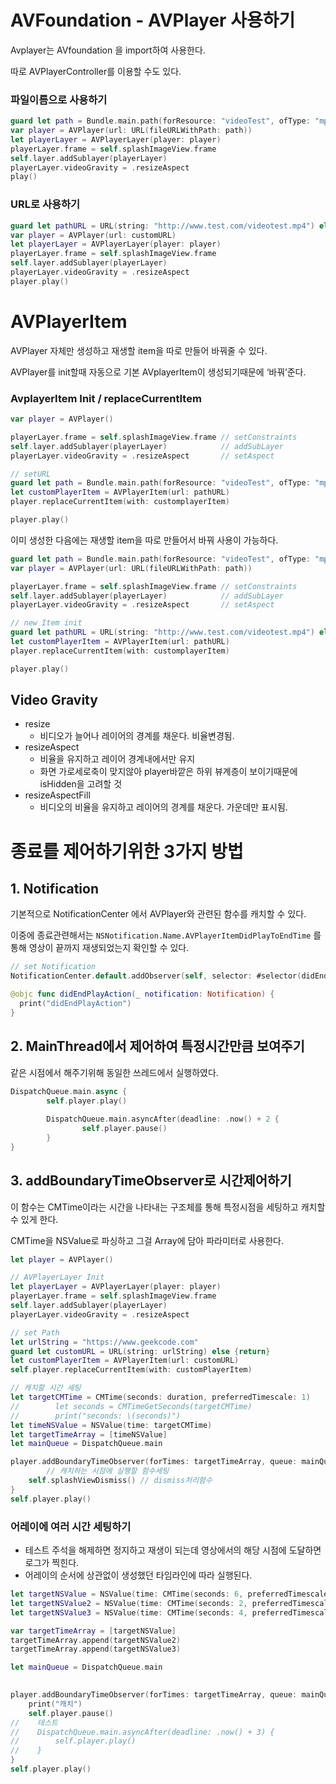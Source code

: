 # AVFoundation - AVPlayer 사용하기

Avplayer는 AVfoundation 을 import하여 사용한다. 

따로 AVPlayerController를 이용할 수도 있다.

### 파일이름으로 사용하기

```swift
guard let path = Bundle.main.path(forResource: "videoTest", ofType: "mp4") else { return }
var player = AVPlayer(url: URL(fileURLWithPath: path))
let playerLayer = AVPlayerLayer(player: player)
playerLayer.frame = self.splashImageView.frame
self.layer.addSublayer(playerLayer)
playerLayer.videoGravity = .resizeAspect
play()
```

### URL로 사용하기

```swift
guard let pathURL = URL(string: "http://www.test.com/videotest.mp4") else {return}
var player = AVPlayer(url: customURL)
let playerLayer = AVPlayerLayer(player: player)
playerLayer.frame = self.splashImageView.frame
self.layer.addSublayer(playerLayer)
playerLayer.videoGravity = .resizeAspect
player.play()
```

# AVPlayerItem

AVPlayer 자체만 생성하고 재생할 item을 따로 만들어 바꿔줄 수 있다.

AVPlayer를 init할때 자동으로 기본 AVplayerItem이 생성되기때문에 ‘바꿔’준다.

### AvplayerItem Init / replaceCurrentItem

```swift
var player = AVPlayer()

playerLayer.frame = self.splashImageView.frame // setConstraints
self.layer.addSublayer(playerLayer)            // addSubLayer
playerLayer.videoGravity = .resizeAspect       // setAspect

// setURL
guard let path = Bundle.main.path(forResource: "videoTest", ofType: "mp4") else { return }
let customPlayerItem = AVPlayerItem(url: pathURL)
player.replaceCurrentItem(with: customplayerItem)

player.play()
```

이미 생성한 다음에는 재생할 item을 따로 만들어서 바꿔 사용이 가능하다. 

```swift
guard let path = Bundle.main.path(forResource: "videoTest", ofType: "mp4") else { return }
var player = AVPlayer(url: URL(fileURLWithPath: path))

playerLayer.frame = self.splashImageView.frame // setConstraints
self.layer.addSublayer(playerLayer)            // addSubLayer
playerLayer.videoGravity = .resizeAspect       // setAspect

// new Item init
guard let pathURL = URL(string: "http://www.test.com/videotest.mp4") else {return}
let customPlayerItem = AVPlayerItem(url: pathURL)
player.replaceCurrentItem(with: customplayerItem)

player.play()
```

## Video Gravity

- resize
    - 비디오가 늘어나 레이어의 경계를 채운다. 비율변경됨.
- resizeAspect
    - 비율을 유지하고 레이어 경계내에서만 유지
    - 화면 가로세로축이 맞지않아 player바깥은 하위 뷰계층이 보이기때문에 isHidden을 고려할 것
- resizeAspectFill
    - 비디오의 비율을 유지하고 레이어의 경계를 채운다. 가운데만 표시됨.

# 종료를 제어하기위한 3가지 방법

## 1. Notification

기본적으로 NotificationCenter 에서 AVPlayer와 관련된 함수를 캐치할 수 있다.

이중에 종료관련해서는 `NSNotification.Name.AVPlayerItemDidPlayToEndTime` 를 통해 영상이 끝까지 재생되었는지 확인할 수 있다.

```swift
// set Notification
NotificationCenter.default.addObserver(self, selector: #selector(didEndPlayAction(_:)), name: NSNotification.Name.AVPlayerItemDidPlayToEndTime, object: nil)

@objc func didEndPlayAction(_ notification: Notification) {
  print("didEndPlayAction")
}
```

## 2.  MainThread에서 제어하여 특정시간만큼 보여주기

같은 시점에서 해주기위해 동일한 쓰레드에서 실행하였다.

```swift
DispatchQueue.main.async {
        self.player.play()
            
        DispatchQueue.main.asyncAfter(deadline: .now() + 2 {
                self.player.pause()
        }
}
```

## 3. addBoundaryTimeObserver로 시간제어하기

이 함수는 CMTime이라는 시간을 나타내는 구조체를 통해 특정시점을 세팅하고 캐치할 수 있게 한다. 

CMTime을 NSValue로 파싱하고 그걸 Array에 담아 파라미터로 사용한다. 

```swift
let player = AVPlayer()

// AVPlayerLayer Init
let playerLayer = AVPlayerLayer(player: player)
playerLayer.frame = self.splashImageView.frame
self.layer.addSublayer(playerLayer)
playerLayer.videoGravity = .resizeAspect

// set Path
let urlString = "https://www.geekcode.com"
guard let customURL = URL(string: urlString) else {return}
let customPlayerItem = AVPlayerItem(url: customURL)
self.player.replaceCurrentItem(with: customPlayerItem)

// 캐치할 시간 세팅
let targetCMTime = CMTime(seconds: duration, preferredTimescale: 1)
//        let seconds = CMTimeGetSeconds(targetCMTime)
//        print("seconds: \(seconds)")
let timeNSValue = NSValue(time: targetCMTime)
let targetTimeArray = [timeNSValue]
let mainQueue = DispatchQueue.main

player.addBoundaryTimeObserver(forTimes: targetTimeArray, queue: mainQueue) {
        // 캐치하는 시점에 실행할 함수세팅
    self.splashViewDismiss() // dismiss처리함수
}
self.player.play()
```

### 어레이에 여러 시간 세팅하기

- 테스트 주석을 해제하면 정지하고 재생이 되는데 영상에서의 해당 시점에 도달하면 로그가 찍힌다. 
- 어레이의 순서에 상관없이 생성했던 타임라인에 따라 실행된다.
```swift
let targetNSValue = NSValue(time: CMTime(seconds: 6, preferredTimescale: 1))
let targetNSValue2 = NSValue(time: CMTime(seconds: 2, preferredTimescale: 1))
let targetNSValue3 = NSValue(time: CMTime(seconds: 4, preferredTimescale: 1))

var targetTimeArray = [targetNSValue]
targetTimeArray.append(targetNSValue2)
targetTimeArray.append(targetNSValue3)

let mainQueue = DispatchQueue.main

        
player.addBoundaryTimeObserver(forTimes: targetTimeArray, queue: mainQueue) {
    print("캐치")
    self.player.pause()
//    테스트 
//    DispatchQueue.main.asyncAfter(deadline: .now() + 3) {
//        self.player.play()
//    }
}
self.player.play()
```
